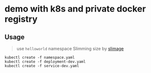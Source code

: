 # demo with k8s and private docker registry

## Usage

> use `helloworld` namespace
> Slimming size by [slimage](https://github.com/hesion3d/slimage)

```
kubectl create -f namespace.yaml
kubectl create -f deployment-dev.yaml
kubectl create -f service-dev.yaml
```
